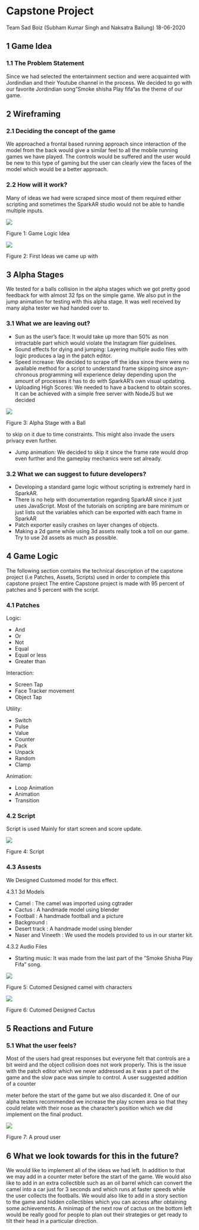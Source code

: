 # Capstone Project

 Team Sad Boiz (Subham Kumar Singh and Naksatra Bailung)
 18-06-2020


## 1 Game Idea

### 1.1 The Problem Statement

Since we had selected the entertainment section and were acquainted with
Jordindian and their Youtube channel in the process. We decided to go with
our favorite Jordindian song”Smoke shisha Play fifa”as the theme of our game.

## 2 Wireframing

### 2.1 Deciding the concept of the game

We approached a frontal based running approach since interaction of the model
from the back would give a similar feel to all the mobile running games we have
played. The controls would be suffered and the user would be new to this type
of gaming but the user can clearly view the faces of the model which would be
a better approach.

### 2.2 How will it work?

Many of ideas we had were scraped since most of them required either scripting
and sometimes the SparkAR studio would not be able to handle multiple inputs.

![](image/logic.png)

Figure 1: Game Logic Idea


![](image/logic2.png)

Figure 2: First Ideas we came up with

## 3 Alpha Stages

We tested for a balls collision in the alpha stages which we got pretty good
feedback for with almost 32 fps on the simple game. We also put in the jump
animation for testing with this alpha stage. It was well received by many alpha
tester we had handed over to.

### 3.1 What we are leaving out?

- Sun as the user’s face: It would take up more than 50% as non intractable
    part which would violate the Instagram filer guidelines.
- Sound effects for dying and jumping: Layering multiple audio files with
    logic produces a lag in the patch editor.
- Speed increase: We decided to scrape off the idea since there were no
    available method for a script to understand frame skipping since asyn-
    chronous programming will experience delay depending upon the amount
    of processes it has to do with SparkAR’s own visual updating.
- Uploading High Scores: We needed to have a backend to obtain scores.
    It can be achieved with a simple free server with NodeJS but we decided

![](image/alpha.png)

Figure 3: Alpha Stage with a Ball


to skip on it due to time constraints. This might also invade the users
privacy even further.

- Jump animation: We decided to skip it since the frame rate would drop
    even further and the gameplay mechanics were set already.

### 3.2 What we can suggest to future developers?

- Developing a standard game logic without scripting is extremely hard in
    SparkAR.
- There is no help with documentation regarding SparkAR since it just uses
    JavaScript. Most of the tutorials on scripting are bare minimum or just
    lists out the variables which can be exported with each frame in SparkAR
- Patch exporter easily crashes on layer changes of objects.
- Making a 2d game while using 3d assets really took a toll on our game.
    Try to use 2d assets as much as possible.


## 4 Game Logic

The following section contains the technical description of the capstone project
(i.e Patches, Assets, Scripts) used in order to complete this capstone project
The entire Capstone project is made with 95 percent of patches and 5 percent
with the script.

### 4.1 Patches

Logic:

- And
- Or
- Not
- Equal
- Equal or less
- Greater than

Interaction:

- Screen Tap
- Face Tracker movement
- Object Tap

Utility:

- Switch
- Pulse
- Value
- Counter
- Pack
- Unpack
- Random
- Clamp

Animation:

- Loop Animation
- Animation
- Transition


### 4.2 Script

Script is used Mainly for start screen and score update.

![](image/script.png)

Figure 4: Script

### 4.3 Assests

We Designed Customed model for this effect.


4.3.1 3d Models

- Camel : The camel was imported using cgtrader
- Cactus : A handmade model using blender
- Football : A handmade football and a picture
- Background :
- Desert track : A handmade model using blender
- Naser and Vineeth : We used the models provided to us in our starter kit.



4.3.2 Audio Files

- Starting music: It was made from the last part of the ”Smoke Shisha Play
    Fifa” song.

![](image/ch1.png)

Figure 5: Cutomed Designed camel with characters

![](image/ch2.png)

Figure 6: Cutomed Designed Cactus

## 5 Reactions and Future

### 5.1 What the user feels?

Most of the users had great responses but everyone felt that controls are a bit
weird and the object collision does not work properly. This is the issue with
the patch editor which we never addressed as it was a part of the game and
the slow pace was simple to control. A user suggested addition of a counter


meter before the start of the game but we also discarded it. One of our alpha
testers recommended we increase the play screen area so that they could relate
with their nose as the character’s position which we did implement on the final
product.

![](image/user.png)

Figure 7: A proud user

## 6 What we look towards for this in the future?

We would like to implement all of the ideas we had left. In addition to that we
may add in a counter meter before the start of the game. We would also like to
add in an extra collectible such as an oil barrel which can convert the camel into
a car just for 3 seconds and which runs at faster speeds while the user collects
the footballs. We would also like to add in a story section to the game and
hidden collectibles which you can access after obtaining some achievements. A
minimap of the next row of cactus on the bottom left would be really good for
people to plan out their strategies or get ready to tilt their head in a particular
direction.









